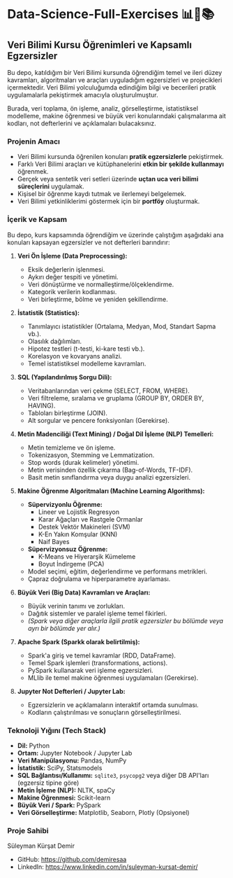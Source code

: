 # Data-Science-Full-Exercises 📊🔬📚

## Veri Bilimi Kursu Öğrenimleri ve Kapsamlı Egzersizler

Bu depo, katıldığım bir Veri Bilimi kursunda öğrendiğim temel ve ileri düzey kavramları, algoritmaları ve araçları uyguladığım egzersizleri ve projecikleri içermektedir. Veri Bilimi yolculuğumda edindiğim bilgi ve becerileri pratik uygulamalarla pekiştirmek amacıyla oluşturulmuştur.

Burada, veri toplama, ön işleme, analiz, görselleştirme, istatistiksel modelleme, makine öğrenmesi ve büyük veri konularındaki çalışmalarıma ait kodları, not defterlerini ve açıklamaları bulacaksınız.

### Projenin Amacı

*   Veri Bilimi kursunda öğrenilen konuları **pratik egzersizlerle** pekiştirmek.
*   Farklı Veri Bilimi araçları ve kütüphanelerini **etkin bir şekilde kullanmayı** öğrenmek.
*   Gerçek veya sentetik veri setleri üzerinde **uçtan uca veri bilimi süreçlerini** uygulamak.
*   Kişisel bir öğrenme kaydı tutmak ve ilerlemeyi belgelemek.
*   Veri Bilimi yetkinliklerimi göstermek için bir **portföy** oluşturmak.

### İçerik ve Kapsam

Bu depo, kurs kapsamında öğrendiğim ve üzerinde çalıştığım aşağıdaki ana konuları kapsayan egzersizler ve not defterleri barındırır:

1.  **Veri Ön İşleme (Data Preprocessing):**
    *   Eksik değerlerin işlenmesi.
    *   Aykırı değer tespiti ve yönetimi.
    *   Veri dönüştürme ve normalleştirme/ölçeklendirme.
    *   Kategorik verilerin kodlanması.
    *   Veri birleştirme, bölme ve yeniden şekillendirme.

2.  **İstatistik (Statistics):**
    *   Tanımlayıcı istatistikler (Ortalama, Medyan, Mod, Standart Sapma vb.).
    *   Olasılık dağılımları.
    *   Hipotez testleri (t-testi, ki-kare testi vb.).
    *   Korelasyon ve kovaryans analizi.
    *   Temel istatistiksel modelleme kavramları.

3.  **SQL (Yapılandırılmış Sorgu Dili):**
    *   Veritabanlarından veri çekme (SELECT, FROM, WHERE).
    *   Veri filtreleme, sıralama ve gruplama (GROUP BY, ORDER BY, HAVING).
    *   Tabloları birleştirme (JOIN).
    *   Alt sorgular ve pencere fonksiyonları (Gerekirse).

4.  **Metin Madenciliği (Text Mining) / Doğal Dil İşleme (NLP) Temelleri:**
    *   Metin temizleme ve ön işleme.
    *   Tokenizasyon, Stemming ve Lemmatization.
    *   Stop words (durak kelimeler) yönetimi.
    *   Metin verisinden özellik çıkarma (Bag-of-Words, TF-IDF).
    *   Basit metin sınıflandırma veya duygu analizi egzersizleri.

5.  **Makine Öğrenme Algoritmaları (Machine Learning Algorithms):**
    *   **Süpervizyonlu Öğrenme:**
        *   Lineer ve Lojistik Regresyon
        *   Karar Ağaçları ve Rastgele Ormanlar
        *   Destek Vektör Makineleri (SVM)
        *   K-En Yakın Komşular (KNN)
        *   Naif Bayes
    *   **Süpervizyonsuz Öğrenme:**
        *   K-Means ve Hiyerarşik Kümeleme
        *   Boyut İndirgeme (PCA)
    *   Model seçimi, eğitim, değerlendirme ve performans metrikleri.
    *   Çapraz doğrulama ve hiperparametre ayarlaması.

6.  **Büyük Veri (Big Data) Kavramları ve Araçları:**
    *   Büyük verinin tanımı ve zorlukları.
    *   Dağıtık sistemler ve paralel işleme temel fikirleri.
    *   *(Spark veya diğer araçlarla ilgili pratik egzersizler bu bölümde veya ayrı bir bölümde yer alır.)*

7.  **Apache Spark (Sparkk olarak belirtilmiş):**
    *   Spark'a giriş ve temel kavramlar (RDD, DataFrame).
    *   Temel Spark işlemleri (transformations, actions).
    *   PySpark kullanarak veri işleme egzersizleri.
    *   MLlib ile temel makine öğrenmesi uygulamaları (Gerekirse).

8.  **Jupyter Not Defterleri / Jupyter Lab:**
    *   Egzersizlerin ve açıklamaların interaktif ortamda sunulması.
    *   Kodların çalıştırılması ve sonuçların görselleştirilmesi.

### Teknoloji Yığını (Tech Stack)

*   **Dil:** Python
*   **Ortam:** Jupyter Notebook / Jupyter Lab
*   **Veri Manipülasyonu:** Pandas, NumPy
*   **İstatistik:** SciPy, Statsmodels
*   **SQL Bağlantısı/Kullanımı:** `sqlite3`, `psycopg2` veya diğer DB API'ları (egzersiz tipine göre)
*   **Metin İşleme (NLP):** NLTK, spaCy
*   **Makine Öğrenmesi:** Scikit-learn
*   **Büyük Veri / Spark:** PySpark
*   **Veri Görselleştirme:** Matplotlib, Seaborn, Plotly (Opsiyonel)
  
### Proje Sahibi

Süleyman Kürşat Demir
*   GitHub: https://github.com/demiresaa
*   LinkedIn: https://www.linkedin.com/in/suleyman-kursat-demir/
